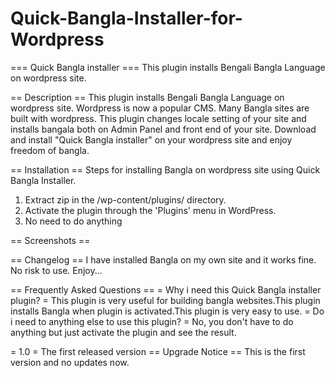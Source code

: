 # Quick-Bangla-Installer-for-Wordpress
=== Quick Bangla installer ===
This plugin installs Bengali Bangla Language on wordpress site.

== Description ==
This plugin installs Bengali Bangla Language on wordpress site.
Wordpress is now a popular CMS. Many Bangla sites are built with wordpress. 
This plugin changes locale setting of your site and
installs bangala both on Admin Panel and front end of your site.
Download and install "Quick Bangla installer" on your wordpress site
and enjoy freedom of bangla.

== Installation ==
Steps for installing Bangla on wordpress site using Quick Bangla Installer.
1. Extract zip in the /wp-content/plugins/ directory.
2. Activate the plugin through the 'Plugins' menu in WordPress.
3. No need to do anything


== Screenshots ==




== Changelog ==
I have installed Bangla on my own site and it works fine. No risk to use. Enjoy...

== Frequently Asked Questions ==
= Why i need this Quick Bangla installer plugin? =
This plugin is very useful for building bangla websites.This plugin  installs Bangla when plugin is activated.This plugin is very easy to use.
= Do i need to anything else to use this plugin? =
No, you don't have to do anything but just activate the plugin and see the result. 

= 1.0 =
The first released version
== Upgrade Notice ==
This is the first version and no updates now.
